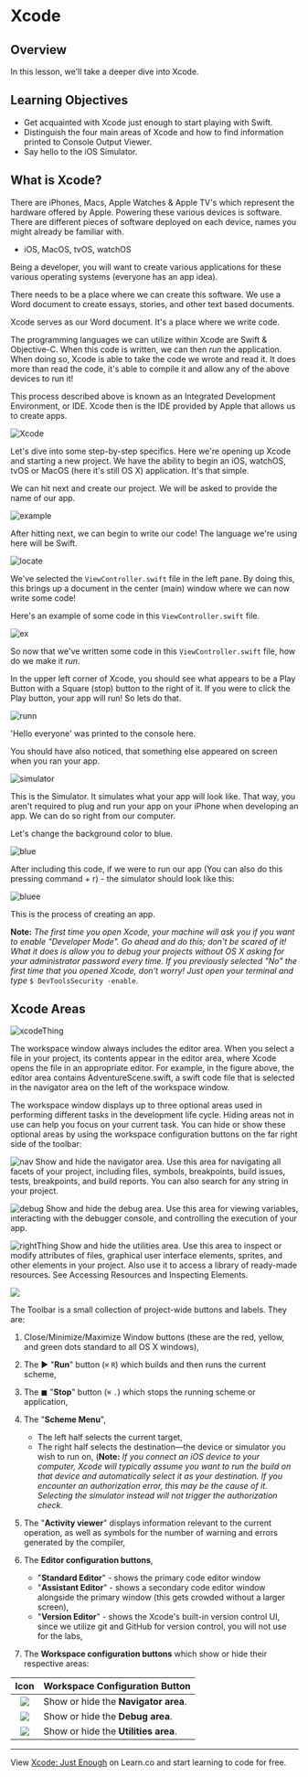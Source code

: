 # Xcode

## Overview

In this lesson, we'll take a deeper dive into Xcode. 

## Learning Objectives

* Get acquainted with Xcode just enough to start playing with Swift.
* Distinguish the four main areas of Xcode and how to find information printed to Console Output Viewer.
* Say hello to the iOS Simulator.

## What is Xcode?

There are iPhones, Macs, Apple Watches & Apple TV's which represent the hardware offered by Apple. Powering these various devices is software. There are different pieces of software deployed on each device, names you might already be familiar with.

* iOS, MacOS, tvOS, watchOS

Being a developer, you will want to create various applications for these various operating systems (everyone has an app idea). 

There needs to be a place where we can create this software. We use a Word document to create essays, stories, and other text based documents. 

Xcode serves as our Word document. It's a place where we write code.

The programming languages we can utilize within Xcode are Swift & Objective-C. When this code is written, we can then *run* the application. When doing so, Xcode is able to take the code we wrote and read it. It does more than read the code, it's able to compile it and allow any of the above devices to run it!

This process described above is known as an Integrated Development Environment, or IDE. Xcode then is the IDE provided by Apple that allows us to create apps.

![Xcode](http://i.imgur.com/H5IUNEe.png)

Let's dive into some step-by-step specifics. Here we're opening up Xcode and starting a new project. We have the ability to begin an iOS, watchOS, tvOS or MacOS (here it's still OS X) application. It's that simple.

We can hit next and create our project. We will be asked to provide the name of our app.

![example](http://i.imgur.com/MHcgw8r.png)

After hitting next, we can begin to write our code! The language we're using here will be Swift.

![locate](http://i.imgur.com/WGqFvDu.png)

We've selected the `ViewController.swift` file in the left pane. By doing this, this brings up a document in the center (main) window where we can now write some code!

Here's an example of some code in this `ViewController.swift` file.

![ex](http://i.imgur.com/WvSiOB0.png)

So now that we've written some code in this `ViewController.swift` file, how do we make it *run*. 

In the upper left corner of Xcode, you should see what appears to be a Play Button with a Square (stop) button to the right of it. If you were to click the Play button, your app will run! So lets do that.

![runn](http://i.imgur.com/y8Mp5FA.png)

'Hello everyone' was printed to the console here.

You should have also noticed, that something else appeared on screen when you ran your app.

![simulator](http://i.imgur.com/7JxaDCZ.png)

This is the Simulator. It simulates what your app will look like. That way, you aren't required to plug and run your app on your iPhone when developing an app. We can do so right from our computer. 

Let's change the background color to blue.

![blue](http://i.imgur.com/hzDDoMG.png)

After including this code, if we were to run our app (You can also do this pressing command + r) - the simulator should look like this:

![bluee](http://i.imgur.com/zjyrEaw.png)

This is the process of creating an app.


**Note:** *The first time you open Xcode, your machine will ask you if you want to enable "Developer Mode". Go ahead and do this; don't be scared of it! What it does is allow you to debug your projects without OS X asking for your administrator password every time. If you previously selected "No" the first time that you opened Xcode, don't worry! Just open your terminal and type* `$ DevToolsSecurity -enable`.

## Xcode Areas

![xcodeThing](http://i.imgur.com/tNpTjA3.png)

The workspace window always includes the editor area. When you select a file in your project, its contents appear in the editor area, where Xcode opens the file in an appropriate editor. For example, in the figure above, the editor area contains AdventureScene.swift, a swift code file that is selected in the navigator area on the left of the workspace window.

The workspace window displays up to three optional areas used in performing different tasks in the development life cycle. Hiding areas not in use can help you focus on your current task. You can hide or show these optional areas by using the workspace configuration buttons on the far right side of the toolbar:

![nav](http://i.imgur.com/oxJnlOP.png)  Show and hide the navigator area. Use this area for navigating all facets of your project, including files, symbols, breakpoints, build issues, tests, breakpoints, and build reports. You can also search for any string in your project.

![debug](http://i.imgur.com/jQ22SM6.png)  Show and hide the debug area. Use this area for viewing variables, interacting with the debugger console, and controlling the execution of your app.

![rightThing](http://i.imgur.com/BZ0INGj.png)  Show and hide the utilities area. Use this area to inspect or modify attributes of files, graphical user interface elements, sprites, and other elements in your project. Also use it to access a library of ready-made resources. See Accessing Resources and Inspecting Elements.

![](https://ironboard-curriculum-content.s3.amazonaws.com/iOS/intro-to-xcode/xcode_workspace_toolbar.png)

The Toolbar is a small collection of project-wide buttons and labels. They are:

1. Close/Minimize/Maximize Window buttons (these are the red, yellow, and green dots standard to all OS X windows),
2. The ▶︎ "**Run**" button (`⌘` `R`) which builds and then runs the current scheme,
3. The ◼︎ "**Stop**" button (`⌘` `.`) which stops the running scheme or application,
4. The "**Scheme Menu**",
	* The left half selects the current target,
	* The right half selects the destination—the device or simulator you wish to run on, (**Note:** *If you connect an iOS device to your computer, Xcode will typically assume you want to run the build on that device and automatically select it as your destination. If you encounter an authorization error, this may be the cause of it. Selecting the simulator instead will not trigger the authorization check.*

5. The "**Activity viewer**" displays information relevant to the current operation, as well as symbols for the number of warning and errors generated by the compiler,
6. The **Editor configuration buttons**,
	* "**Standard Editor**" - shows the primary code editor window
	* "**Assistant Editor**" - shows a secondary code editor window alongside the primary window (this gets crowded without a larger screen),
	* "**Version Editor**" - shows the Xcode's built-in version control UI, since we utilize git and GitHub for version control, you will not use for the labs,
	
7. The **Workspace configuration buttons** which show or hide their respective areas:

| Icon            | Workspace Configuration Button      |
|:---------------:|-------------------------------------|
| ![][nav_left]   | Show or hide the **Navigator area**.|
| ![][nav_middle] | Show or hide the **Debug area**.    |
| ![][nav_right]  | Show or hide the **Utilities area**.|

---


[nav_left]: https://ironboard-curriculum-content.s3.amazonaws.com/iOS/intro-to-xcode/xcode_workspace_nav_left.png
[nav_middle]: https://ironboard-curriculum-content.s3.amazonaws.com/iOS/intro-to-xcode/xcode_workspace_nav_middle.png
[nav_right]: https://ironboard-curriculum-content.s3.amazonaws.com/iOS/intro-to-xcode/xcode_workspace_nav_right.png



<p data-visibility='hidden'>View <a href='https://learn.co/lessons/reading-ios-intro-to-xcode'> Xcode: Just Enough</a> on Learn.co and start learning to code for free.</p>
